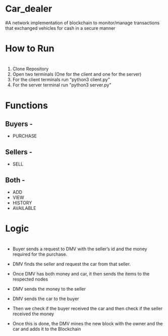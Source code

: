 # Car_dealer
#A network implementation of blockchain to monitor/manage transactions that exchanged vehicles for cash in a secure manner

# How to Run <h1> 
1. Clone Repository 
2. Open two terminals (One for the client and one for the server)
3. For the client terminals run "python3 client.py"
4. For the server terminal run "python3 server.py"

# Functions 
  ## Buyers - 
  * PURCHASE
  ## Sellers - 
  * SELL
  ## Both - 
  * ADD
  * VIEW
  * HISTORY
  * AVAILABLE

# Logic <h1>

* Buyer sends a request to DMV with the seller’s id and the money required for the purchase.

* DMV finds the seller and request the car from that seller.

* Once DMV has both money and car, it then sends the items to the respected nodes

* DMV sends the money to the seller

* DMV sends the car to the buyer

* Then we check if the buyer received the car and then check if the seller received the money

* Once this is done, the DMV mines the new block with the owner and the car and adds it to the Blockchain


